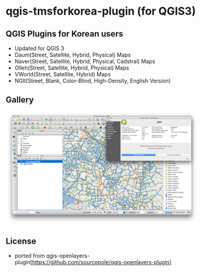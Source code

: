 qgis-tmsforkorea-plugin (for QGIS3)
=======================


QGIS Plugins for Korean users
------------------------------
 - Updated for QGIS 3
 - Daum(Street, Satellite, Hybrid, Physical) Maps
 - Naver(Street, Satellite, Hybrid, Physical, Cadstral) Maps
 - Olleh(Street, Satellite, Hybrid, Physical) Maps
 - VWorld(Street, Satellite, Hybrid) Maps
 - NGII(Street, Blank, Color-Blind, High-Density, English Version)

Gallery
---------

![screenshot](https://github.com/dongikjang/qgis-tmsforkorea-plugin/blob/master/images/tmsforkorea_overview.png?width=800)



License
----------
 - ported from qgis-openlayers-plugin[https://github.com/sourcepole/qgis-openlayers-plugin]
